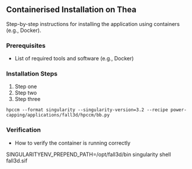 ## Containerised Installation on Thea

Step-by-step instructions for installing the application using containers (e.g., Docker).

### Prerequisites
- List of required tools and software (e.g., Docker)

### Installation Steps
1. Step one
2. Step two
3. Step three

```shell
hpccm --format singularity --singularity-version=3.2 --recipe power-capping/applications/fall3d/hpccm/bb.py 
```

### Verification
- How to verify the container is running correctly

SINGULARITYENV_PREPEND_PATH=/opt/fall3d/bin singularity shell fall3d.sif